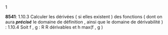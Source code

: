 1

**8541**: 1.10.3 Calculer les dérivées ( si elles existent ) des fonctions ( dont on aura ***précisé*** le domaine de définition , ainsi que le domaine de dérivabilité ) : 1.10.4 Soit f , g : R R dérivables et h max(f , g )